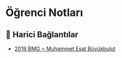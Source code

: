 # Öğrenci Notları

<!--Index-->

<!--Index-->

## 🔗 Harici Bağlantılar

- [2019 BMG ~ Muhammet Esat Büyükbulut](http://muhammetesatbuyukbulut.com/category/dersler/bmg/)
